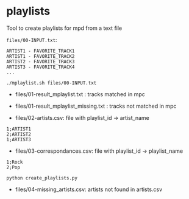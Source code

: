# playlists

Tool to create playlists for mpd from a text file

`files/00-INPUT.txt`:
```
ARTIST1 - FAVORITE_TRACK1
ARTIST1 - FAVORITE_TRACK2
ARTIST2 - FAVORITE_TRACK3
ARTIST3 - FAVORITE_TRACK4
...
```

```
./mplaylist.sh files/00-INPUT.txt
```

- files/01-result_mplaylist.txt : tracks matched in mpc
- files/01-result_mplaylist_missing.txt : tracks not matched in mpc

- files/02-artists.csv: file with playlist_id -> artist_name
```
1;ARTIST1
2;ARTIST2
1;ARTIST3
```

- files/03-correspondances.csv:  file with playlist_id -> playlist_name
```
1;Rock
2;Pop
```

```
python create_playlists.py
```

- files/04-missing_artists.csv: artists not found in artists.csv
